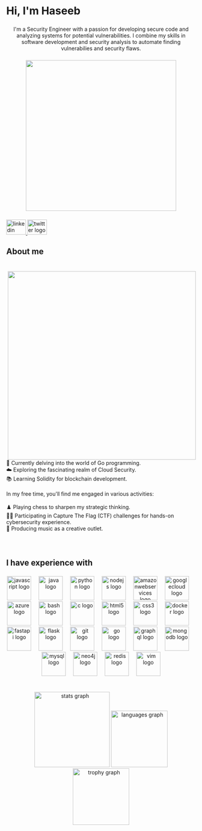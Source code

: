 <br clear="both">

<h1 align="left">Hi, I'm Haseeb</h1>

###

<p align="center">I'm a Security Engineer with a passion for developing secure code and analyzing systems for potential vulnerabilities. I combine my skills in software development and security analysis to automate finding vulnerabilies and security flaws.</p>

###

<div align="center">
  <img height="400" src="https://i.pinimg.com/originals/1b/40/65/1b4065b2c6c11a4ff8dca4b7a956cf83.gif"  />
</div>

###

<div align="left">
  <a href="https://www.linkedin.com/in/haseebkhalid1507/" target="_blank">
    <img src="https://raw.githubusercontent.com/maurodesouza/profile-readme-generator/master/src/assets/icons/social/linkedin/default.svg" width="52" height="40" alt="linkedin logo"  />
  </a>
  <a href="https://twitter.com/HaseebK1507" target="_blank">
    <img src="https://raw.githubusercontent.com/maurodesouza/profile-readme-generator/master/src/assets/icons/social/twitter/default.svg" width="52" height="40" alt="twitter logo"  />
  </a>
</div>

###

<h2 align="left">About me</h2>

###

<br clear="both">

<img align="right" height="500" src="https://i.pinimg.com/originals/09/c6/29/09c62903beeba336dc9da76eb5c9a107.gif"  />

###

<p align="left">📘 Currently delving into the world of Go programming.<br>☁️ Exploring the fascinating realm of Cloud Security.<br>📚 Learning Solidity for blockchain development.<br><br>In my free time, you'll find me engaged in various activities:<br><br>♟️ Playing chess to sharpen my strategic thinking.<br>🏴‍☠️ Participating in Capture The Flag (CTF) challenges for hands-on cybersecurity experience.<br>🎵 Producing music as a creative outlet.</p>

###

<br clear="both">

<h2 align="left">I have experience with</h2>

###

<div align="center">
  <img src="https://cdn.jsdelivr.net/gh/devicons/devicon/icons/javascript/javascript-original.svg" height="64" alt="javascript logo"  />
  <img width="12" />
  <img src="https://cdn.jsdelivr.net/gh/devicons/devicon/icons/java/java-original.svg" height="64" alt="java logo"  />
  <img width="12" />
  <img src="https://cdn.jsdelivr.net/gh/devicons/devicon/icons/python/python-original.svg" height="64" alt="python logo"  />
  <img width="12" />
  <img src="https://cdn.jsdelivr.net/gh/devicons/devicon/icons/nodejs/nodejs-original.svg" height="64" alt="nodejs logo"  />
  <img width="12" />
  <img src="https://cdn.jsdelivr.net/gh/devicons/devicon/icons/amazonwebservices/amazonwebservices-original.svg" height="64" alt="amazonwebservices logo"  />
  <img width="12" />
  <img src="https://cdn.jsdelivr.net/gh/devicons/devicon/icons/googlecloud/googlecloud-original.svg" height="64" alt="googlecloud logo"  />
  <img width="12" />
  <img src="https://cdn.jsdelivr.net/gh/devicons/devicon/icons/azure/azure-original.svg" height="64" alt="azure logo"  />
  <img width="12" />
  <img src="https://cdn.jsdelivr.net/gh/devicons/devicon/icons/bash/bash-original.svg" height="64" alt="bash logo"  />
  <img width="12" />
  <img src="https://cdn.jsdelivr.net/gh/devicons/devicon/icons/c/c-original.svg" height="64" alt="c logo"  />
  <img width="12" />
  <img src="https://cdn.jsdelivr.net/gh/devicons/devicon/icons/html5/html5-original.svg" height="64" alt="html5 logo"  />
  <img width="12" />
  <img src="https://cdn.jsdelivr.net/gh/devicons/devicon/icons/css3/css3-original.svg" height="64" alt="css3 logo"  />
  <img width="12" />
  <img src="https://cdn.jsdelivr.net/gh/devicons/devicon/icons/docker/docker-original.svg" height="64" alt="docker logo"  />
  <img width="12" />
  <img src="https://cdn.jsdelivr.net/gh/devicons/devicon/icons/fastapi/fastapi-original.svg" height="64" alt="fastapi logo"  />
  <img width="12" />
  <img src="https://cdn.jsdelivr.net/gh/devicons/devicon/icons/flask/flask-original.svg" height="64" alt="flask logo"  />
  <img width="12" />
  <img src="https://cdn.jsdelivr.net/gh/devicons/devicon/icons/git/git-original.svg" height="64" alt="git logo"  />
  <img width="12" />
  <img src="https://cdn.jsdelivr.net/gh/devicons/devicon/icons/go/go-original.svg" height="64" alt="go logo"  />
  <img width="12" />
  <img src="https://cdn.jsdelivr.net/gh/devicons/devicon/icons/graphql/graphql-plain.svg" height="64" alt="graphql logo"  />
  <img width="12" />
  <img src="https://cdn.jsdelivr.net/gh/devicons/devicon/icons/mongodb/mongodb-original.svg" height="64" alt="mongodb logo"  />
  <img width="12" />
  <img src="https://cdn.jsdelivr.net/gh/devicons/devicon/icons/mysql/mysql-original.svg" height="64" alt="mysql logo"  />
  <img width="12" />
  <img src="https://cdn.jsdelivr.net/gh/devicons/devicon/icons/neo4j/neo4j-original.svg" height="64" alt="neo4j logo"  />
  <img width="12" />
  <img src="https://cdn.jsdelivr.net/gh/devicons/devicon/icons/redis/redis-original.svg" height="64" alt="redis logo"  />
  <img width="12" />
  <img src="https://cdn.jsdelivr.net/gh/devicons/devicon/icons/vim/vim-original.svg" height="64" alt="vim logo"  />
</div>

###

<br clear="both">

<div align="center">
  <img src="https://github-readme-stats.vercel.app/api?username=haseebkhalid1507&hide_title=true&hide_rank=false&show_icons=true&include_all_commits=true&count_private=true&disable_animations=false&theme=midnight-purple&locale=en&hide_border=true&order=1" height="200" alt="stats graph"  />
  <img src="https://github-readme-stats.vercel.app/api/top-langs?username=haseebkhalid1507&locale=en&hide_title=true&layout=compact&card_width=320&langs_count=5&theme=midnight-purple&hide_border=true&order=2" height="150" alt="languages graph"  />
  <img src="https://github-profile-trophy.vercel.app?username=haseebkhalid1507&theme=discord&column=-1&row=1&margin-w=8&margin-h=8&no-bg=true&no-frame=true&order=4" height="150" alt="trophy graph"  />
</div>

###
